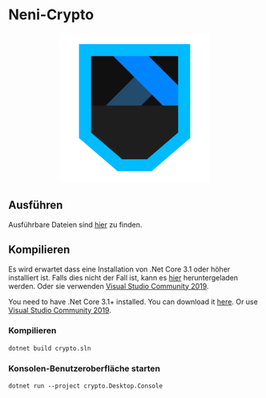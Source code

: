 # Neni-Crypto
<p align="center">
  <img width="300px" src="assets/LogoVer1.svg">
</p>

## Ausführen
Ausführbare Dateien sind [hier](https://github.com/kevintrautv/pa-neni-crypto/releases) zu finden.

## Kompilieren
Es wird erwartet dass eine Installation von .Net Core 3.1 oder höher installiert ist.
Falls dies nicht der Fall ist, kann es [hier](https://dotnet.microsoft.com/download) heruntergeladen werden.
Oder sie verwenden [Visual Studio Community 2019](https://visualstudio.microsoft.com/vs/).

You need to have .Net Core 3.1+ installed. You can download it [here](https://dotnet.microsoft.com/download).
Or use [Visual Studio Community 2019](https://visualstudio.microsoft.com/vs/).

### Kompilieren
```
dotnet build crypto.sln
```

### Konsolen-Benutzeroberfläche starten
```
dotnet run --project crypto.Desktop.Console
```